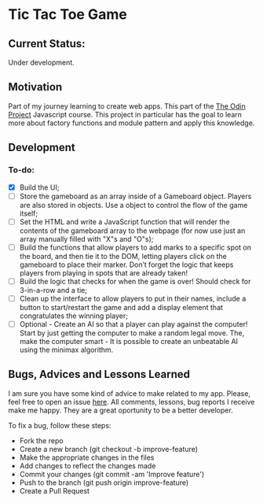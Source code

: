# Tic Tac Toe Game

## Current Status:

Under development.

## Motivation

Part of my journey learning to create web apps. This part of the [The Odin Project](https://www.theodinproject.com/) Javascript course. This project in particular has the goal to learn more about factory functions and module pattern and apply this knowledge.

## Development

### To-do:

- [x] Build the UI;
- [ ] Store the gameboard as an array inside of a Gameboard object. Players are also stored in objects. Use a object to control the flow of the game itself;
- [ ] Set the HTML and write a JavaScript function that will render the contents of the gameboard array to the webpage (for now use just an array manually filled with "X"s and "O"s);
- [ ] Build the functions that allow players to add marks to a specific spot on the board, and then tie it to the DOM, letting players click on the gameboard to place their marker. Don’t forget the logic that keeps players from playing in spots that are already taken!
- [ ] Build the logic that checks for when the game is over! Should check for 3-in-a-row and a tie;
- [ ] Clean up the interface to allow players to put in their names, include a button to start/restart the game and add a display element that congratulates the winning player;
- [ ] Optional - Create an AI so that a player can play against the computer! Start by just getting the computer to make a random legal move. The, make the computer smart - It is possible to create an unbeatable AI using the minimax algorithm.

## Bugs, Advices and Lessons Learned

I am sure you have some kind of advice to make related to my app. Please, feel free to open an issue [here](https://github.com/jofortunato/bookLibrary/issues/new).
All comments, lessons, bug reports I receive make me happy. They are a great oportunity to be a better developer.

To fix a bug, follow these steps:

- Fork the repo
- Create a new branch (git checkout -b improve-feature)
- Make the appropriate changes in the files
- Add changes to reflect the changes made
- Commit your changes (git commit -am 'Improve feature')
- Push to the branch (git push origin improve-feature)
- Create a Pull Request
